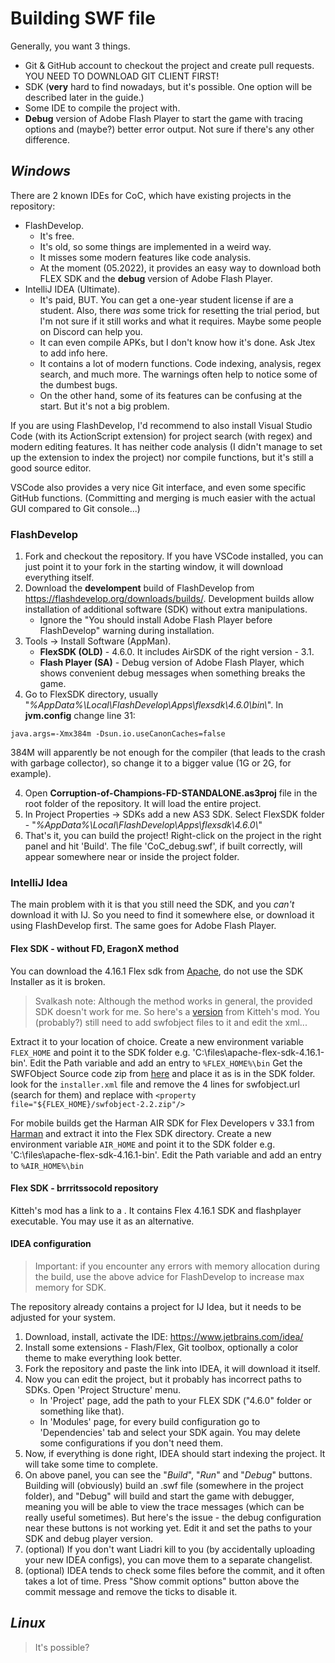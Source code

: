 # **Building SWF file**

Generally, you want 3 things.
- Git & GitHub account to checkout the project and create pull requests. YOU NEED TO DOWNLOAD GIT CLIENT FIRST!
- SDK (**very** hard to find nowadays, but it's possible. One option will be described later in the guide.)
- Some IDE to compile the project with.
- **Debug** version of Adobe Flash Player to start the game with tracing options and (maybe?) better error output. Not sure if there's any other difference.

## *Windows*
There are 2 known IDEs for CoC, which have existing projects in the repository:
- FlashDevelop.
  - It's free.
  - It's old, so some things are implemented in a weird way.
  - It misses some modern features like code analysis.
  - At the moment (05.2022), it provides an easy way to download both FLEX SDK and the **debug** version of Adobe Flash Player.
- IntelliJ IDEA (Ultimate).
  - It's paid, BUT. You can get a one-year student license if are a student. Also, there *was* some trick for resetting the trial period, but I'm not sure if it still works and what it requires. Maybe some people on Discord can help you.
  - It can even compile APKs, but I don't know how it's done. Ask Jtex to add info here.
  - It contains a lot of modern functions. Code indexing, analysis, regex search, and much more. The warnings often help to notice some of the dumbest bugs.
  - On the other hand, some of its features can be confusing at the start. But it's not a big problem.

If you are using FlashDevelop, I'd recommend to also install Visual Studio Code (with its ActionScript extension) for project search (with regex) and modern editing features. It has neither code analysis (I didn't manage to set up the extension to index the project) nor compile functions, but it's still a good source editor.

VSCode also provides a very nice Git interface, and even some specific GitHub functions. (Committing and merging is much easier with the actual GUI compared to Git console...)

### FlashDevelop
1. Fork and checkout the repository. If you have VSCode installed, you can just point it to your fork in the starting window, it will download everything itself.
2. Download the **develompent** build of FlashDevelop from https://flashdevelop.org/downloads/builds/. Development builds allow installation of additional software (SDK) without extra manipulations.
    * Ignore the "You should install Adobe Flash Player before FlashDevelop" warning during installation.
3. Tools -> Install Software (AppMan).
    * **FlexSDK (OLD)** - 4.6.0. It includes AirSDK of the right version - 3.1.
    * **Flash Player (SA)** - Debug version of Adobe Flash Player, which shows convenient debug messages when something breaks the game.
4. Go to FlexSDK directory, usually "*%AppData%\Local\FlashDevelop\Apps\flexsdk\4.6.0\bin\\*". In **jvm.config** change line 31:
```
java.args=-Xmx384m -Dsun.io.useCanonCaches=false
```
384M will apparently be not enough for the compiler (that leads to the crash with garbage collector), so change it to a bigger value (1G or 2G, for example).

4. Open **Corruption-of-Champions-FD-STANDALONE.as3proj** file in the root folder of the repository. It will load the entire project.
5. In Project Properties -> SDKs add a new AS3 SDK. Select FlexSDK folder - "*%AppData%\Local\FlashDevelop\Apps\flexsdk\4.6.0\\*"
6. That's it, you can build the project! Right-click on the project in the right panel and hit 'Build'. The file 'CoC_debug.swf', if built correctly, will appear somewhere near or inside the project folder. 

### IntelliJ Idea
The main problem with it is that you still need the SDK, and you *can't* download it with IJ. So you need to find it somewhere else, or download it using FlashDevelop first. The same goes for Adobe Flash Player.

#### Flex SDK - without FD, EragonX method
You can download the 4.16.1 Flex sdk from [Apache](https://flex.apache.org/download-binaries.html), do not use the SDK Installer as it is broken.

> Svalkash note: Although the method works in general, the provided SDK doesn't work for me. So here's a [version](https://github.com/brrritssocold/CoC-build-dependencies/tree/master/bin/flex) from Kitteh's mod. You (probably?) still need to add swfobject files to it and edit the xml...

Extract it to your location of choice.
Create a new environment variable `FLEX_HOME` and point it to the SDK folder e.g. 'C:\\files\apache-flex-sdk-4.16.1-bin'.
Edit the Path variable and add an entry to `%FLEX_HOME%\bin`
Get the SWFObject Source code zip from [here](https://github.com/swfobject/swfobject/releases/tag/2.2) and place it as is in the SDK folder.
look for the `installer.xml` file and remove the 4 lines for swfobject.url (search for them) and replace with `<property file="${FLEX_HOME}/swfobject-2.2.zip"/>`

For mobile builds get the Harman AIR SDK for Flex Developers v 33.1 from [Harman](https://airsdk.harman.com/download) and extract it into the Flex SDK directory.
Create a new environment variable `AIR_HOME` and point it to the SDK folder e.g. 'C:\\files\apache-flex-sdk-4.16.1-bin'.
Edit the Path variable and add an entry to `%AIR_HOME%\bin`

#### Flex SDK - brrritssocold repository
Kitteh's mod has a link to a . It contains Flex 4.16.1 SDK and flashplayer executable. You may use it as an alternative.

#### IDEA configuration

>Important: if you encounter any errors with memory allocation during the build, use the above advice for FlashDevelop to increase max memory for SDK. 

The repository already contains a project for IJ Idea, but it needs to be adjusted for your system.
1. Download, install, activate the IDE: https://www.jetbrains.com/idea/
2. Install some extensions - Flash/Flex, Git toolbox, optionally a color theme to make everything look better.
3. Fork the repository and paste the link into IDEA, it will download it itself.
4. Now you can edit the project, but it probably has incorrect paths to SDKs. Open 'Project Structure' menu.
   * In 'Project' page, add the path to your FLEX SDK ("4.6.0" folder or something like that).
   * In 'Modules' page, for every build configuration go to 'Dependencies' tab and select your SDK again. You may delete some configurations if you don't need them.
5. Now, if everything is done right, IDEA should start indexing the project. It will take some time to complete.
6. On above panel, you can see the "*Build*", "*Run*" and "*Debug*" buttons. Building will (obviously) build an .swf file (somewhere in the project folder), and "Debug" will build and start the game with debugger, meaning you will be able to view the trace messages (which can be really useful sometimes). But here's the issue - the debug configuration near these buttons is not working yet. Edit it and set the paths to your SDK and debug player version.
7. (optional) If you don't want Liadri kill to you (by accidentally uploading your new IDEA configs), you can move them to a separate changelist.
8. (optional) IDEA tends to check some files before the commit, and it often takes a lot of time. Press "Show commit options" button above the commit message and remove the ticks to disable it.

## *Linux*

> It's possible?